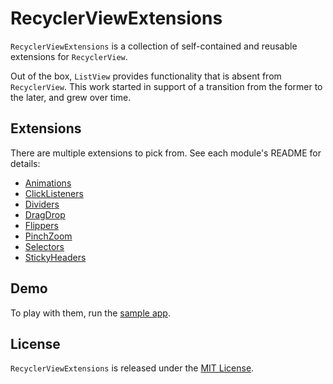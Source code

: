 # RecyclerViewExtensions

`RecyclerViewExtensions` is a collection of self-contained and reusable extensions for `RecyclerView`.

Out of the box, `ListView` provides functionality that is absent from `RecyclerView`. This work started in support of a transition from the former to the later, and grew over time.

## Extensions

There are multiple extensions to pick from. See each module's README for details:

* [Animations](Animations)
* [ClickListeners](ClickListeners)
* [Dividers](Dividers)
* [DragDrop](DragDrop)
* [Flippers](Flippers)
* [PinchZoom](PinchZoom)
* [Selectors](Selectors)
* [StickyHeaders](StickyHeaders)

## Demo

To play with them, run the [sample app](Samples).

## License

`RecyclerViewExtensions` is released under the [MIT License](LICENSE).
